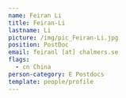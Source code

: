 ```yaml
---
name: Feiran Li
title: Feiran-Li
lastname: Li
picture: /img/pic_Feiran-Li.jpg
position: PostDoc
email: feiranl [at] chalmers.se
flags:
  - cn China
person-category: E Postdocs
template: people/profile
---
```

